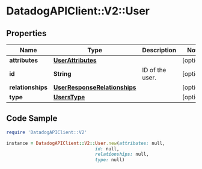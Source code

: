 # DatadogAPIClient::V2::User

## Properties

Name | Type | Description | Notes
------------ | ------------- | ------------- | -------------
**attributes** | [**UserAttributes**](UserAttributes.md) |  | [optional] 
**id** | **String** | ID of the user. | [optional] 
**relationships** | [**UserResponseRelationships**](UserResponseRelationships.md) |  | [optional] 
**type** | [**UsersType**](UsersType.md) |  | [optional] 

## Code Sample

```ruby
require 'DatadogAPIClient::V2'

instance = DatadogAPIClient::V2::User.new(attributes: null,
                                 id: null,
                                 relationships: null,
                                 type: null)
```


